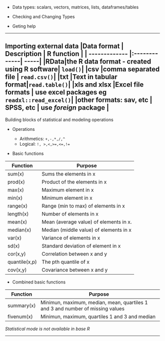 

- Data types: scalars, vectors, matrices, lists, dataframes/tables

- Checking and Changing Types 
- Geting help
---
Importing external data
|Data format | Description | R function |
| ------------- |:-------------| -----|
|RData|the R data format - created using R software| ```load()```|
|csv |comma separated file | ```read.csv()```|
|txt |Text in tabular format|```read.table()```|
|xls and xlsx |Excel file formats | use excel packages eg ```readxl::read_excel()```|
|other formats: sav, etc | SPSS, etc | use _foreign_ package |
---

Building blocks of statistical and modeling operations 
- Operations
  - Arithmetics: ```+,-,*,/,^```
  - Logical: ```!, >,<,>=,<=,!=```

- Basic functions

|Function| Purpose|
| ------------- | -----|
|sum(x) |Sums the elements in x|
|prod(x)| Product of the elements in x|
|max(x) |Maximum element in x|
|min(x)| Minimum element in x|
|range(x) |Range (min to max) of elements in x|
|length(x) |Number of elements in x|
|mean(x) |Mean (average value) of elements in x.|
|median(x) |Median (middle value) of elements in x|
|var(x) |Variance of elements in x|
|sd(x) |Standard deviation of element in x|
|cor(x,y) |Correlation between x and y|
|quantile(x,p) |The pth quantile of x|
|cov(x,y) |Covariance between x and y |


- Combined basic functions

|Function| Purpose|
| ------------- | -----|
|summary(x) |Minimun, maximum, median, mean, quartiles 1 and 3 and number of missing values|
|fivenum(x)| Minimun, maximum, quartiles 1 and 3 and median|

_Statistical mode is not available in base R_

---
